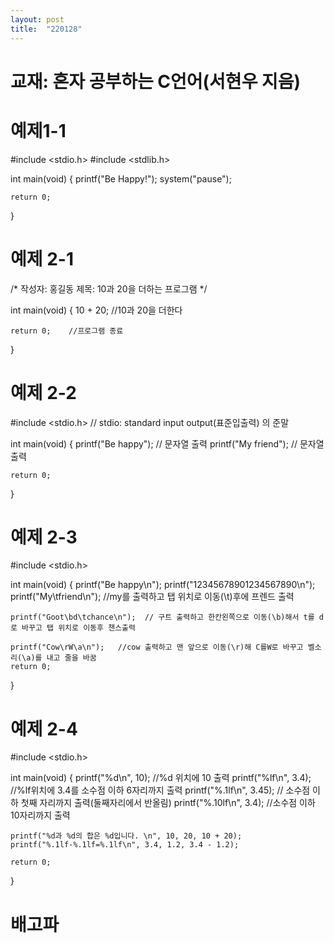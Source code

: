 ```yaml
---
layout: post
title:  "220128"
---
```


# 교재: 혼자 공부하는 C언어(서현우 지음)





# 예제1-1

#include <stdio.h>
#include <stdlib.h>

int main(void)
{
	printf("Be Happy!");
	system("pause");

	return 0;
}






# 예제 2-1

/* 작성자: 홍길동
제목: 10과 20을 더하는 프로그램  */


int main(void)
{
	10 + 20;    //10과 20을 더한다

	return 0;    //프로그램 종료
}






# 예제 2-2

#include <stdio.h>   // stdio: standard input output(표준입출력) 의 준말

int main(void)
{
	printf("Be happy");   // 문자열 출력
	printf("My friend");  // 문자열 출력

	return 0;
}






# 예제 2-3

#include <stdio.h>

int main(void)
{
	printf("Be happy\n");
	printf("12345678901234567890\n");
	printf("My\tfriend\n");  //my를 출력하고 탭 위치로 이동(\t)후에 프렌드 출력

	printf("Goot\bd\tchance\n");  // 구트 출력하고 한칸왼쪽으로 이동(\b)해서 t를 d로 바꾸고 탭 위치로 이동후 챈스출력

	printf("Cow\rW\a\n");   //cow 출력하고 맨 앞으로 이동(\r)해 C를W로 바꾸고 벨소리(\a)를 내고 줄을 바꿈
	return 0;
}






# 예제 2-4

#include <stdio.h>

int main(void)
{
	printf("%d\n", 10);  //%d 위치에 10 출력
	printf("%lf\n", 3.4);  //%lf위치에 3.4를 소수점 이하 6자리까지 출력
	printf("%.1lf\n", 3.45);  // 소수점 이하 첫째 자리까지 출력(둘째자리에서 반올림)
	printf("%.10lf\n", 3.4);  //소수점 이하 10자리까지 출력

	printf("%d과 %d의 합은 %d입니다. \n", 10, 20, 10 + 20);
	printf("%.1lf-%.1lf=%.1lf\n", 3.4, 1.2, 3.4 - 1.2);

	return 0;
}



# 배고파
